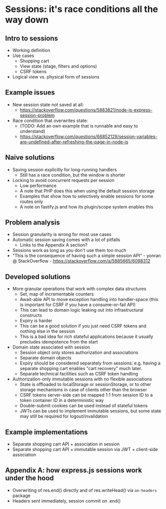 # Sessions: it's race conditions all the way down

## Intro to sessions
* Working definition
* Use cases
    * Shopping cart
    * View state (stage, filters and options)
    * CSRF tokens
* Logical view vs. physical form of sessions

## Example issues
* New session state not saved at all:
    * https://stackoverflow.com/questions/5883821/node-js-express-session-problem
* Race condition that overwrites state:
    * (TODO: Add an own example that is runnable and easy to understand)
    * https://stackoverflow.com/questions/66852129/session-variables-are-undefined-after-refreshing-the-page-in-node-js

## Naive solutions
* Saving session explicitly for long-running handlers
    * Still has a race condition, but the window is shorter
* Locking to avoid concurrent requests per session
    * Low performance
    * A note that PHP does this when using the default session storage
    * Examples that show how to selectively enable sessions for some routes only
    * A note on fastify.js and how its plugin/scope system enables this

## Problem analysis
* Session granularity is wrong for most use cases
* Automatic session saving comes with a lot of pitfalls
    * Links to the Appendix A section?
* Sessions work as long as you don't use them too much
* "This is the consequence of having such a simple session API" - yonran @ StackOverflow - https://stackoverflow.com/a/5885665/6098312

## Developed solutions
* More granular operations that work with complex data structures
    * Set, map of incrementable counters
    * Await-able API to move exception handling into handler-space (this is important for CSRF if you have a consume-or-fail API)
    * This can lead to domain logic leaking out into infrastructural constructs
    * Expiry is harder
    * This can be a good solution if you just need CSRF tokens and nothing else in the session
    * This is a bad idea for rich stateful applications because it usually precludes idempotence from the start
* Domain state associated with session
    * Session object only stores authorization and associations
    * Separate domain objects
    * Expiry should be considered separately from sessions: e.g. having a separate shopping cart enables "cart recovery" much later.
    * Separate technical facilities such as CSRF token handling
* Authorization-only immutable sessions with no flexible associations
    * State is offloaded to localStorage or sessionStorage, or to other storage mechanisms in case of clients other than the browser
    * CSRF tokens server-side can be mapped 1:1 from session ID to a token container ID in a deterministic way
    * Double-submit cookies can be used instead of stateful tokens
    * JWTs can be used to implement immutable sessions, but some state may still be required for logout/invalidation

## Example implementations
* Separate shopping cart API + association in session
* Separate shopping cart API + immutable session via JWT + client-side association

## Appendix A: how express.js sessions work under the hood
* Overwriting of res.end() directly and of res.writeHead() via `on-headers` package
* Headers sent immediately, session commit on .end()
